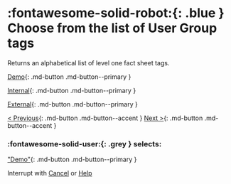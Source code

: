 # :fontawesome-solid-robot:{: .blue } Choose from the list of User Group tags

Returns an alphabetical list of level one fact sheet tags. 


[Demo](../user-group-found/){: .md-button .md-button--primary }

[Internal](../user-group-found/){: .md-button .md-button--primary }

[External](../user-group-found/){: .md-button .md-button--primary }

[< Previous](){: .md-button .md-button--accent } [Next >](){: .md-button .md-button--accent }



### :fontawesome-solid-user:{: .grey } selects:

["Demo"](../user-group-tag-found/){: .md-button .md-button--primary }

Interrupt with [Cancel](../cancel/) or [Help](../help/)
